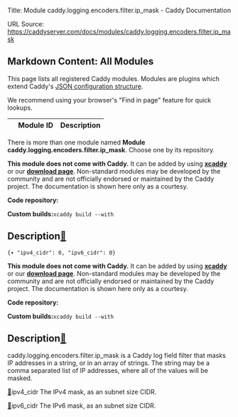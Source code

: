 Title: Module caddy.logging.encoders.filter.ip_mask - Caddy Documentation

URL Source: https://caddyserver.com/docs/modules/caddy.logging.encoders.filter.ip_mask

Markdown Content:
All Modules
-----------

This page lists all registered Caddy modules. Modules are plugins which extend Caddy's [JSON configuration structure](https://caddyserver.com/docs/json/).

We recommend using your browser's "Find in page" feature for quick lookups.

|  | Module ID | Description |
| --- | --- | --- |

There is more than one module named **Module caddy.logging.encoders.filter.ip_mask**. Choose one by its repository.

**This module does not come with Caddy.** It can be added by using **[xcaddy](https://caddyserver.com/docs/build#xcaddy)** or our **[download page](https://caddyserver.com/download)**. Non-standard modules may be developed by the community and are not officially endorsed or maintained by the Caddy project. The documentation is shown here only as a courtesy.

**Code repository:**

**Custom builds:**`xcaddy build --with`

Description[🔗](https://caddyserver.com/docs/modules/caddy.logging.encoders.filter.ip_mask#docs "Direct link")
--------------------------------------------------------------------------------------------------------------

`{▾	"ipv4_cidr": 0,	"ipv6_cidr": 0}`

**This module does not come with Caddy.** It can be added by using **[xcaddy](https://caddyserver.com/docs/build#xcaddy)** or our **[download page](https://caddyserver.com/download)**. Non-standard modules may be developed by the community and are not officially endorsed or maintained by the Caddy project. The documentation is shown here only as a courtesy.

**Code repository:**

**Custom builds:**`xcaddy build --with`

Description[🔗](https://caddyserver.com/docs/modules/caddy.logging.encoders.filter.ip_mask#docs "Direct link")
--------------------------------------------------------------------------------------------------------------

caddy.logging.encoders.filter.ip_mask is a Caddy log field filter that masks IP addresses in a string, or in an array of strings. The string may be a comma separated list of IP addresses, where all of the values will be masked.

[🔗](https://caddyserver.com/docs/modules/caddy.logging.encoders.filter.ip_mask#ipv4_cidr)ipv4_cidr
The IPv4 mask, as an subnet size CIDR.

[🔗](https://caddyserver.com/docs/modules/caddy.logging.encoders.filter.ip_mask#ipv6_cidr)ipv6_cidr
The IPv6 mask, as an subnet size CIDR.

